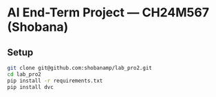 # AI End-Term Project — CH24M567 (Shobana)

## Setup
```bash
git clone git@github.com:shobanamp/lab_pro2.git
cd lab_pro2
pip install -r requirements.txt
pip install dvc

